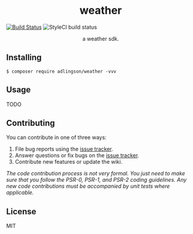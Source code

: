 <h1 align="center"> weather </h1>

[![Build Status](https://travis-ci.com/adlingson/weather.svg?branch=master)](https://travis-ci.com/adlingson/weather) 
![StyleCI build status](https://github.styleci.io/repos/359739807/shield)

<p align="center"> a weather sdk.</p>


## Installing

```shell
$ composer require adlingson/weather -vvv
```

## Usage

TODO

## Contributing

You can contribute in one of three ways:

1. File bug reports using the [issue tracker](https://github.com/adlingson/weather/issues).
2. Answer questions or fix bugs on the [issue tracker](https://github.com/adlingson/weather/issues).
3. Contribute new features or update the wiki.

_The code contribution process is not very formal. You just need to make sure that you follow the PSR-0, PSR-1, and PSR-2 coding guidelines. Any new code contributions must be accompanied by unit tests where applicable._

## License

MIT